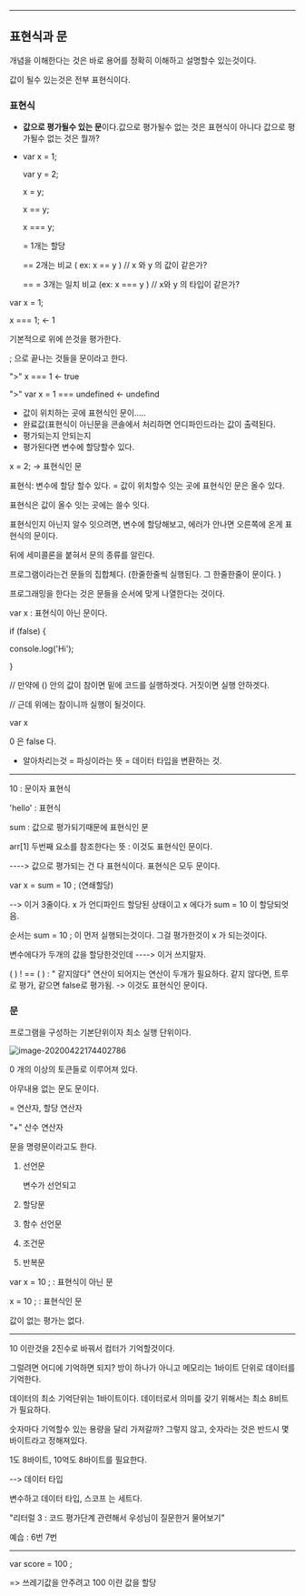 





---

## 표현식과 문

개념을 이해한다는 것은 바로 용어를 정확히 이해하고 설명할수 있는것이다. 

값이 될수 있는것은 전부 표현식이다. 

### 표현식

- **값으로 평가될수 있는 문**이다.값으로 평가될수 없는 것은 표현식이 아니다 값으로 평가될수 없는 것은 뭘까?

- var x = 1;

  var y = 2;

  x = y;

  x == y;

  x === y;

   = 1개는 할당

  == 2개는 비교 ( ex: x == y ) // x 와 y 의 값이 같은가?

  == = 3개는 일치 비교 (ex: x === y ) // x와 y 의 타입이 같은가?

var x = 1;  

 x  === 1;  <- 1

기본적으로 위에 쓴것을 평가한다. 

; 으로 끝나는 것들을 문이라고 한다. 

">" x === 1   <- true

">" var x = 1 === undefined  <- undefind

- 값이 위치하는 곳에 표현식인 문이.....
- 완료값(표현식이 아닌문을 콘솔에서 처리하면 언디파인드라는 값이 출력된다. 
- 평가되는지 안되는지 
- 평가된다면 변수에 할당할수 있다. 

x = 2; -> 표현식인 문 

표현식: 변수에 할당 할수 있다. = 값이 위치할수 잇는 곳에 표현식인 문은 올수 있다. 

표현식은 값이 올수 잇는 곳에는 쓸수 잇다. 

표현식인지 아닌지 알수 잇으려면,  변수에 할당해보고,  에러가 안나면 오른쪽에 온게 표현식의 문이다. 

뒤에 세미콜론을 붙혀서 문의 종류를 알린다. 

프로그램이라는건 문들의 집합체다. (한줄한줄씩 실행된다.  그 한줄한줄이 문이다. )

프로그래밍을 한다는 것은 문들을 순서에 맞게 나열한다는 것이다. 







var x : 표현식이 아닌 문이다. 

 if (false) {

  console.log('Hi');

}

// 만약에 () 안의 값이 참이면 밑에 코드를 실행하겟다. 거짓이면 실행 안하겟다. 

// 근데 위에는 참이니까 실행이 될것이다. 

var x 

0 은 false 다. 





- 알아차리는것 = 파싱이라는 뜻  = 데이터 타입을 변환하는 것. 

---





10 : 문이자 표현식

'hello' : 표현식

 sum : 값으로 평가되기때문에 표현식인 문

arr[1] 두번째 요소를 참조한다는 뜻 : 이것도 표현식인 문이다. 

----> 값으로 평가되는 건 다 표현식이다.  표현식은 모두 문이다. 



var x = sum = 10 ; (연쇄할당)

--> 이거 3줄이다. x 가 언디파인드 할당된 상태이고 x 에다가 sum = 10 이 할당되엇음. 

순서는 sum = 10 ; 이 먼저 실행되는것이다. 그걸 평가한것이 x 가 되는것이다. 

변수에다가 두개의 값을 할당한것인데 ----> 이거 쓰지말자. 



 (   ) ! == (  )    : " 같지않다"  연산이 되어지는 연산이 두개가 필요하다. 같지 않다면, 트루로 평가, 같으면 false로 평가됨.    -> 이것도 표현식인 문이다. 









### 문

프로그램을 구성하는 기본단위이자 최소 실행 단위이다. 

![image-20200422174402786](C:\Users\강호승\AppData\Roaming\Typora\typora-user-images\image-20200422174402786.png)

0 개의 이상의 토큰들로 이루어져 있다. 

아무내용 없는 문도 문이다. 

= 연산자, 할당 연산자

"+" 산수 연산자

문을 명령문이라고도 한다. 

1. 선언문

   변수가 선언되고 

2. 할당문

   

3. 함수 선언문

4. 조건문

5. 반복문



var x = 10 ;   : 표현식이 아닌 문

x = 10 ; : 표현식인 문



값이 없는 평가는 없다. 

---



10 이란것을 2진수로 바꿔서 컴터가 기억할것이다. 

그럴려면 어디에 기억하면 되지? 방이 하나가 아니고 메모리는 1바이트 단위로 데이터를 기억한다. 

데이터의 최소 기억단위는 1바이트이다. 데이터로서 의미를 갖기 위해서는 최소 8비트가 필요하다. 

 

숫자마다 기억할수 있는 용량을 달리 가져갈까? 그렇지 않고, 숫자라는 것은 반드시 몇바이트라고 정해져있다.  

1도 8바이트, 10억도 8바이트를 필요한다. 

--> 데이터 타입 



변수하고 데이터 타입, 스코프 는 세트다. 



"리터럴 3  : 코드 평가단계 관련해서 우성님이 질문한거 물어보기"



예습 : 6번 7번 

---







var score = 100 ;

=> 쓰레기값을 안주려고 100 이란 값을 할당 

